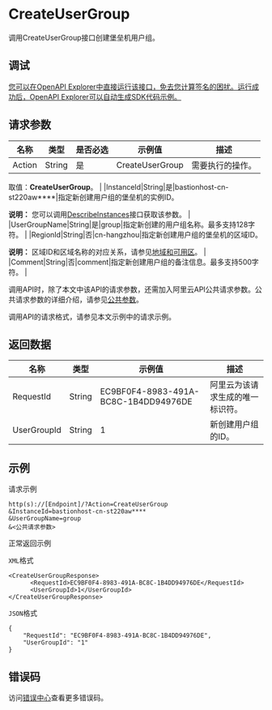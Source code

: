 # CreateUserGroup

调用CreateUserGroup接口创建堡垒机用户组。

## 调试

[您可以在OpenAPI Explorer中直接运行该接口，免去您计算签名的困扰。运行成功后，OpenAPI Explorer可以自动生成SDK代码示例。](https://api.aliyun.com/#product=Yundun-bastionhost&api=CreateUserGroup&type=RPC&version=2019-12-09)

## 请求参数

|名称|类型|是否必选|示例值|描述|
|--|--|----|---|--|
|Action|String|是|CreateUserGroup|需要执行的操作。

 取值：**CreateUserGroup**。 |
|InstanceId|String|是|bastionhost-cn-st220aw\*\*\*\*|指定新创建用户组的堡垒机的实例ID。

 **说明：** 您可以调用[DescribeInstances](~~153281~~)接口获取该参数。 |
|UserGroupName|String|是|group|指定新创建的用户组名称。最多支持128字符。 |
|RegionId|String|否|cn-hangzhou|指定新创建用户组的堡垒机的区域ID。

 **说明：** 区域ID和区域名称的对应关系，请参见[地域和可用区](~~40654~~)。 |
|Comment|String|否|comment|指定新创建用户组的备注信息。最多支持500字符。 |

调用API时，除了本文中该API的请求参数，还需加入阿里云API公共请求参数。公共请求参数的详细介绍，请参见[公共参数](~~148139~~)。

调用API的请求格式，请参见本文示例中的请求示例。

## 返回数据

|名称|类型|示例值|描述|
|--|--|---|--|
|RequestId|String|EC9BF0F4-8983-491A-BC8C-1B4DD94976DE|阿里云为该请求生成的唯一标识符。 |
|UserGroupId|String|1|新创建用户组的ID。 |

## 示例

请求示例

```
http(s)://[Endpoint]/?Action=CreateUserGroup
&InstanceId=bastionhost-cn-st220aw****
&UserGroupName=group
&<公共请求参数>
```

正常返回示例

`XML`格式

```
<CreateUserGroupResponse>
      <RequestId>EC9BF0F4-8983-491A-BC8C-1B4DD94976DE</RequestId>
      <UserGroupId>1</UserGroupId>
</CreateUserGroupResponse>
```

`JSON`格式

```
{
	"RequestId": "EC9BF0F4-8983-491A-BC8C-1B4DD94976DE",
	"UserGroupId": "1"
}
```

## 错误码

访问[错误中心](https://error-center.aliyun.com/status/product/Yundun-bastionhost)查看更多错误码。

